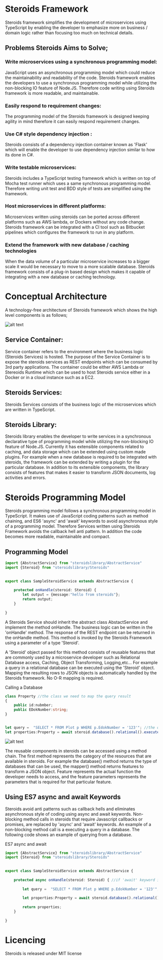 # Steroids Framework

Steroids framework simplifies the development of microservices using TypeScript by enabling the developer to emphasize more on business / domain logic rather than focusing too much on technical details. 
## Problems Steroids Aims to Solve;
### Write microservices using a synchronous programming model: 
JavaScript uses an asynchronous programming model which could reduce the maintainability and readability of the code. Steroids framework enables the developers to use a synchronous programming model while utilizing the non-blocking IO feature of Node.JS. Therefore code writing using Steroids framework is more readable, and maintainable.

### Easily respond to requirement changes:
The programming model of the Steroids framework is designed keeping agility in mind therefore it can easily respond requirement changes. 

### Use C# style dependency injection :
Steroids consists of a dependency injection container known as 'Flask' which will enable the developer to use dependency injection similar to how its done in C#.

### Write testable microservices:
Steroids includes a TypeScript testing framework which is written on top of Mocha test runner which uses a same synchronous programming model. Therefore writing unit test and BDD style of tests are simplified using the framework.

### Host microservices in different platforms:
Microservices written using steroids can be ported across different platforms such as AWS lambda, or Dockers without any code change. Steroids framework can be integrated with a CI tool such as Bitbucket pipelines which configures the framework to run in any platform. 

### Extend the framework with new database / caching technologies
When the data volume of a particular microservice increases to a bigger scale it would be necessary to move to a more scalable database. Steroids framework consists of a plug-in based design which makes it capable of integrating with a new database or caching technology. 




# Conceptual Architecture

A technology-free architecture of Steroids framework which shows the high level components is as follows;

![alt text](https://raw.githubusercontent.com/99xt/steroidslibrary/master/doc/image_architecture.png)

## Service Container:
Service container refers to the environment where the business logic (Steroids Services) is hosted. The purpose of the Service Container is to expose the steroids services as REST endpoints which can be consumed by 3rd party applications. The container could be either AWS Lambda or Stereoids Runtime which can be used to host Steroids service either in a Docker or in a cloud instance such as a EC2. 

## Steroids Services:
Steroids Services consists of the business logic of the microservices which are written in TypeScript.

## Steroids Library:
Steroids library enables the developer to write services in a synchronous declarative type of programming model while utilizing the non-blocking IO feature of Node.JS. Currently it has extensible components related to caching, and data storage which can be extended using custom made plugins. For example when a new database is required to be integrated with steroids, the framework can be extended by writing a plugin for the particular database. In addition to its extensible components, the library consists of features that makes it easier to transform JSON documents, log activities and errors.

# Steroids Programming Model
Steroids programming model follows a synchronous programming model in TypeScript. It makes use of JavaScript coding patterns such as method chaining, and ES6 'async' and 'await' keywords to avoid asynchronous style of a programming model. Therefore Services written using Steroids Framework avoids the callback hell anti pattern. In addition the code becomes more readable, maintainable and compact.



## Programming Model

```typescript
import {AbstractService} from "steroidslibrary/AbstractService"
import {Steroid} from "steroidslibrary/Steroids"
 
 
export class SampleSteroidService extends AbstractService {
     
    protected onHandle(steroid: Steroid) {
        let output = {message:"hello from steroids"};
        return output;
    }
 
}
```

A Steroids Service should inherit the abstract class AbstactService and implement the method onHandle. The business logic can be written in the 'onHandle' method. The response of the REST endpoint can be returned in the onHandle method. This method is invoked by the Steroids Framework using a parameter of a type 'Steroid'.

A 'Steroid' object passed for this method consists of reusable features that are commonly used by a microservice developer such as Relational Database access, Caching, Object Transforming, Logging,etc... For example a query in a relational database can be executed using the 'Steroid' object. Mapping the resulting rows to JSON objects is automatically handled by the Steroids framework. No O-R mapping is required.


Calling a Database
```typescript
class Property //the class we need to map the query result
{
    public id:nubmber;
    public EDokNumber:string;
}

 
let query =  "SELECT * FROM Plot p WHERE p.EdokNumber = '123'"; //the query that is needed to be executed
let properties:Property = await steroid.database().relational().executeQuery(Property,query); //execute the query using steroids
```

![alt text](https://raw.githubusercontent.com/99xt/steroidslibrary/master/doc/image_model.png)


The reusable components in steroids can be accessed using a method chain.
The first method represents the category of the resources that are available in steroids. For example the database() method returns the type of databases that can be used, the mapper() method returns features to transform a JSON object. Feature represents the actual function the developer needs to access, and the feature parameters represents the parameters that is required for that particular feature.


## Using ES7 async and await Keywords

Steroids avoid anti patterns such as callback hells and eliminates asynchronous style of coding using async and await keywords. Non-blocking method calls in steroids that require Javascript callbacks or promises, are replaced by 'async' and 'await' keywords.  An example of a non-blocking method call is a executing a query in a database. The following code shows an example of querying from a database.


ES7 async and await
```typescript
import {AbstractService} from "steroidslibrary/AbstractService"
import {Steroid} from "steroidslibrary/Steroids"
 
 
export class SampleSteroidService extends AbstractService {
     
    protected async onHandle(steroid: Steroid) { //if 'await' keyword is used inside the method, 'async' keyword should be used as a modifier.
 
        let query =  "SELECT * FROM Plot p WHERE p.EdokNumber = '123'";
 
        let properties:Property = await steroid.database().relational().executeQuery(Property,query); //non-blocking calls such as database access should have the await keyword
 
        return properties;
    }
 
}
```



# Licencing

Steroids is released under MIT license
